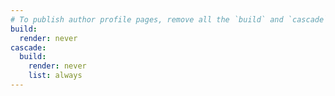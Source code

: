 ```yaml
---
# To publish author profile pages, remove all the `build` and `cascade` settings below.
build:
  render: never
cascade:
  build:
    render: never
    list: always
---
```

